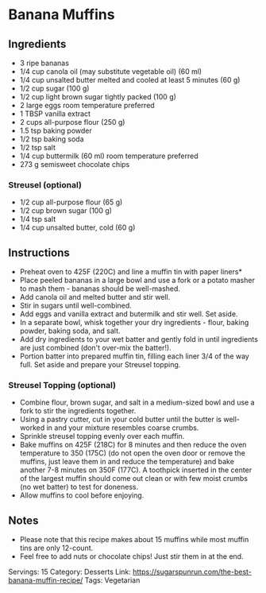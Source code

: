# Banana Muffins
## Ingredients
- 3 ripe bananas
- 1/4 cup canola oil (may substitute vegetable oil) (60 ml)
- 1/4 cup unsalted butter melted and cooled at least 5 minutes (60 g)
- 1/2 cup sugar (100 g)
- 1/2 cup light brown sugar tightly packed (100 g)
- 2 large eggs room temperature preferred
- 1 TBSP vanilla extract
- 2 cups all-purpose flour (250 g)
- 1.5 tsp baking powder
- 1/2 tsp baking soda
- 1/2 tsp salt
- 1/4 cup buttermilk (60 ml) room temperature preferred
- 273 g semisweet chocolate chips
### Streusel (optional)
- 1/2 cup all-purpose flour (65 g)
- 1/2 cup brown sugar (100 g)
- 1/4 tsp salt
- 1/4 cup unsalted butter, cold (60 g)
## Instructions
- Preheat oven to 425F (220C) and line a muffin tin with paper liners*
- Place peeled bananas in a large bowl and use a fork or a potato masher to mash them - bananas should be well-mashed.
- Add canola oil and melted butter and stir well.
- Stir in sugars until well-combined.
- Add eggs and vanilla extract and butermilk and stir well. Set aside.
- In a separate bowl, whisk together your dry ingredients - flour, baking powder, baking soda, and salt.
- Add dry ingredients to your wet batter and gently fold in until ingredients are just combined (don't over-mix the batter!).
- Portion batter into prepared muffin tin, filling each liner 3/4 of the way full. Set aside and prepare your Streusel topping.
### Streusel Topping (optional)
- Combine flour, brown sugar, and salt in a medium-sized bowl and use a fork to stir the ingredients together.
- Using a pastry cutter, cut in your cold butter until the butter is well-worked in and your mixture resembles coarse crumbs.
- Sprinkle streusel topping evenly over each muffin.
- Bake muffins on 425F (218C) for 8 minutes and then reduce the oven temperature to 350 (175C) (do not open the oven door or remove the muffins, just leave them in and reduce the temperature) and bake another 7-8 minutes on 350F (177C). A toothpick inserted in the center of the largest muffin should come out clean or with few moist crumbs (no wet batter) to test for doneness.
- Allow muffins to cool before enjoying.
## Notes
- Please note that this recipe makes about 15 muffins while most muffin tins are only 12-count.
- Feel free to add nuts or chocolate chips! Just stir them in at the end.

Servings: 15
Category: Desserts
Link: https://sugarspunrun.com/the-best-banana-muffin-recipe/
Tags: Vegetarian
